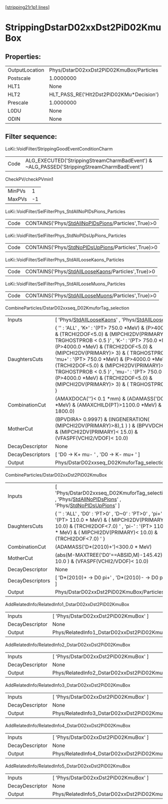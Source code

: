 [[stripping21r1p1 lines]](./stripping21r1p1-index)

# StrippingDstarD02xxDst2PiD02KmuBox

## Properties:

|                |                                           |
|----------------|-------------------------------------------|
| OutputLocation | Phys/DstarD02xxDst2PiD02KmuBox/Particles  |
| Postscale      | 1.0000000                                 |
| HLT1           | None                                      |
| HLT2           | HLT_PASS_RE('Hlt2Dst2PiD02KMu\*Decision') |
| Prescale       | 1.0000000                                 |
| L0DU           | None                                      |
| ODIN           | None                                      |

## Filter sequence:

LoKi::VoidFilter/StrippingGoodEventConditionCharm

|      |                                                                                            |
|------|--------------------------------------------------------------------------------------------|
| Code | ALG_EXECUTED('StrippingStreamCharmBadEvent') & ~ALG_PASSED('StrippingStreamCharmBadEvent') |

CheckPV/checkPVmin1

|        |     |
|--------|-----|
| MinPVs | 1   |
| MaxPVs | -1  |

LoKi::VoidFilter/SelFilterPhys_StdAllNoPIDsPions_Particles

|      |                                                                                                             |
|------|-------------------------------------------------------------------------------------------------------------|
| Code | CONTAINS('Phys/[StdAllNoPIDsPions](./stripping21r1p1-commonparticles-stdallnopidspions)/Particles',True)\>0 |

LoKi::VoidFilter/SelFilterPhys_StdNoPIDsUpPions_Particles

|      |                                                                                                           |
|------|-----------------------------------------------------------------------------------------------------------|
| Code | CONTAINS('Phys/[StdNoPIDsUpPions](./stripping21r1p1-commonparticles-stdnopidsuppions)/Particles',True)\>0 |

LoKi::VoidFilter/SelFilterPhys_StdAllLooseKaons_Particles

|      |                                                                                                           |
|------|-----------------------------------------------------------------------------------------------------------|
| Code | CONTAINS('Phys/[StdAllLooseKaons](./stripping21r1p1-commonparticles-stdallloosekaons)/Particles',True)\>0 |

LoKi::VoidFilter/SelFilterPhys_StdAllLooseMuons_Particles

|      |                                                                                                           |
|------|-----------------------------------------------------------------------------------------------------------|
| Code | CONTAINS('Phys/[StdAllLooseMuons](./stripping21r1p1-commonparticles-stdallloosemuons)/Particles',True)\>0 |

CombineParticles/DstarD02xxseq_D02KmuforTag_selection

|                  |                                                                                                                                                                                                                                                                                                                                                                                                                                                                                                                      |
|------------------|----------------------------------------------------------------------------------------------------------------------------------------------------------------------------------------------------------------------------------------------------------------------------------------------------------------------------------------------------------------------------------------------------------------------------------------------------------------------------------------------------------------------|
| Inputs           | [ 'Phys/[StdAllLooseKaons](./stripping21r1p1-commonparticles-stdallloosekaons)' , 'Phys/[StdAllLooseMuons](./stripping21r1p1-commonparticles-stdallloosemuons)' ]                                                                                                                                                                                                                                                                                                                                                  |
| DaughtersCuts    | { '' : 'ALL' , 'K+' : '(PT\> 750.0 \*MeV) & (P\>4000.0 \*MeV) & (TRCHI2DOF\<5.0) & (MIPCHI2DV(PRIMARY)\> 3) & ( TRGHOSTPROB \< 0.5 )' , 'K-' : '(PT\> 750.0 \*MeV) & (P\>4000.0 \*MeV) & (TRCHI2DOF\<5.0) & (MIPCHI2DV(PRIMARY)\> 3) & ( TRGHOSTPROB \< 0.5 )' , 'mu+' : '(PT\> 750.0 \*MeV) & (P\>4000.0 \*MeV) & (TRCHI2DOF\<5.0) & (MIPCHI2DV(PRIMARY)\> 3) & ( TRGHOSTPROB \< 0.5 )' , 'mu-' : '(PT\> 750.0 \*MeV) & (P\>4000.0 \*MeV) & (TRCHI2DOF\<5.0) & (MIPCHI2DV(PRIMARY)\> 3) & ( TRGHOSTPROB \< 0.5 )' } |
| CombinationCut   | (AMAXDOCA('')\< 0.1 \*mm) & (ADAMASS('D0')\< 70.0 \*MeV) & (AMAXCHILD(PT)\>1100.0 \*MeV) & (APT\> 1800.0)                                                                                                                                                                                                                                                                                                                                                                                                            |
| MotherCut        | (BPVDIRA\> 0.9997) & (INGENERATION( (MIPCHI2DV(PRIMARY)\>8),1 ) ) & (BPVVDCHI2\> 20.0) & (MIPCHI2DV(PRIMARY)\< 15.0) & (VFASPF(VCHI2/VDOF)\< 10.0)                                                                                                                                                                                                                                                                                                                                                                   |
| DecayDescriptor  | None                                                                                                                                                                                                                                                                                                                                                                                                                                                                                                                 |
| DecayDescriptors | [ 'D0 -\> K+ mu- ' , 'D0 -\> K- mu+ ' ]                                                                                                                                                                                                                                                                                                                                                                                                                                                                            |
| Output           | Phys/DstarD02xxseq_D02KmuforTag_selection/Particles                                                                                                                                                                                                                                                                                                                                                                                                                                                                  |

CombineParticles/DstarD02xxDst2PiD02KmuBox

|                  |                                                                                                                                                                                                                         |
|------------------|-------------------------------------------------------------------------------------------------------------------------------------------------------------------------------------------------------------------------|
| Inputs           | [ 'Phys/DstarD02xxseq_D02KmuforTag_selection' , 'Phys/[StdAllNoPIDsPions](./stripping21r1p1-commonparticles-stdallnopidspions)' , 'Phys/[StdNoPIDsUpPions](./stripping21r1p1-commonparticles-stdnopidsuppions)' ]     |
| DaughtersCuts    | { '' : 'ALL' , 'D0' : 'PT\>0' , 'D~0' : 'PT\>0' , 'pi+' : '(PT\> 110.0 \* MeV) & ( MIPCHI2DV(PRIMARY)\< 10.0) & (TRCHI2DOF\<7.0) ' , 'pi-' : '(PT\> 110.0 \* MeV) & ( MIPCHI2DV(PRIMARY)\< 10.0) & (TRCHI2DOF\<7.0) ' } |
| CombinationCut   | (ADAMASS('D\*(2010)+')\<300.0 \* MeV)                                                                                                                                                                                   |
| MotherCut        | (abs(M-MAXTREE('D0'==ABSID,M)-145.42) \< 10.0 ) & (VFASPF(VCHI2/VDOF)\< 10.0)                                                                                                                                           |
| DecayDescriptor  | None                                                                                                                                                                                                                    |
| DecayDescriptors | [ 'D\*(2010)+ -\> D0 pi+' , 'D\*(2010)- -\> D0 pi-' ]                                                                                                                                                                 |
| Output           | Phys/DstarD02xxDst2PiD02KmuBox/Particles                                                                                                                                                                                |

AddRelatedInfo/RelatedInfo1_DstarD02xxDst2PiD02KmuBox

|                 |                                                       |
|-----------------|-------------------------------------------------------|
| Inputs          | [ 'Phys/DstarD02xxDst2PiD02KmuBox' ]                |
| DecayDescriptor | None                                                  |
| Output          | Phys/RelatedInfo1_DstarD02xxDst2PiD02KmuBox/Particles |

AddRelatedInfo/RelatedInfo2_DstarD02xxDst2PiD02KmuBox

|                 |                                                       |
|-----------------|-------------------------------------------------------|
| Inputs          | [ 'Phys/DstarD02xxDst2PiD02KmuBox' ]                |
| DecayDescriptor | None                                                  |
| Output          | Phys/RelatedInfo2_DstarD02xxDst2PiD02KmuBox/Particles |

AddRelatedInfo/RelatedInfo3_DstarD02xxDst2PiD02KmuBox

|                 |                                                       |
|-----------------|-------------------------------------------------------|
| Inputs          | [ 'Phys/DstarD02xxDst2PiD02KmuBox' ]                |
| DecayDescriptor | None                                                  |
| Output          | Phys/RelatedInfo3_DstarD02xxDst2PiD02KmuBox/Particles |

AddRelatedInfo/RelatedInfo4_DstarD02xxDst2PiD02KmuBox

|                 |                                                       |
|-----------------|-------------------------------------------------------|
| Inputs          | [ 'Phys/DstarD02xxDst2PiD02KmuBox' ]                |
| DecayDescriptor | None                                                  |
| Output          | Phys/RelatedInfo4_DstarD02xxDst2PiD02KmuBox/Particles |

AddRelatedInfo/RelatedInfo5_DstarD02xxDst2PiD02KmuBox

|                 |                                                       |
|-----------------|-------------------------------------------------------|
| Inputs          | [ 'Phys/DstarD02xxDst2PiD02KmuBox' ]                |
| DecayDescriptor | None                                                  |
| Output          | Phys/RelatedInfo5_DstarD02xxDst2PiD02KmuBox/Particles |
